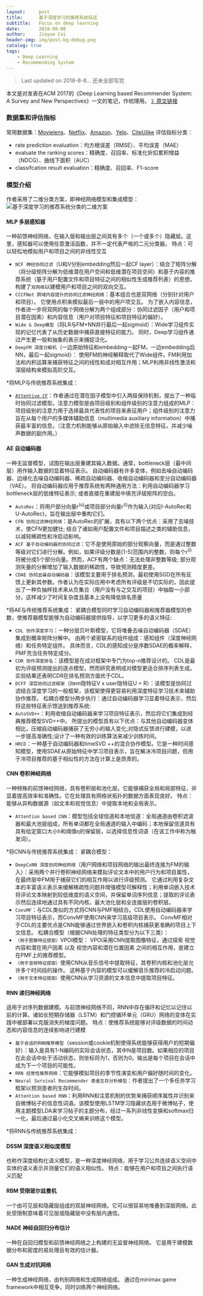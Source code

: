 ```yaml
---
layout:     post
title:      基于深度学习的推荐系统综述
subtitle:   Focus on deep learning
date:       2018-08-08
author:     Jiayue Cai
header-img: img/post-bg-debug.png
catalog: true
tags:
    - Deep Learning
    - Recommending System
---
```



>Last updated on 2018-8-8... 还未全部写完

本文是对发表在ACM 2017的《Deep Learning based Recommender System: A Survey and New Perspectives》一文的笔记，作梳理用。
[》原文链接](https://arxiv.org/pdf/1707.07435.pdf)

### 数据集和评估指标

常用数据集：[Movielens](https://grouplens.org/datasets/movielens/)、[Netflix](https://www.kaggle.com/netflix-inc/netflix-prize-data)、[Amazon](http://jmcauley.ucsd.edu/data/amazon/links.html)、[Yelp](https://www.yelp.com/dataset_challenge)、[CiteUlike](http://www.citeulike.org/faq/data.adp)
评估指标分类：
- rate prediction evaluation：均方根误差（RMSE）、平均误差（MAE）
- evaluate the ranking scores：精确度、召回率、标准化折扣累积增益（NDCG）、曲线下面积（AUC）
- classifcation result evaluation：精确度、召回率、F1-score

### 模型介绍

作者采用了二维分类方案，即神经网络模型和集成模型：
![基于深度学习的推荐系统分类的二维方案](https://upload-images.jianshu.io/upload_images/13187322-63bc9949059b65d4.png?imageMogr2/auto-orient/strip%7CimageView2/2/w/640)

#### MLP 多层感知器

一种前馈神经网络，在输入层和输出层之间具有多个（一个或多个）隐藏层。这里，感知器可以使用任意激活函数，并不一定代表严格的二元分类器。
特点：可以轻松地模拟用户和项目之间的非线性交互
- `NCF 神经协同过滤`（U和V分别embedding然后一起CF layer）：结合了矩阵分解（将分级矩阵分解为低维潜在用户空间和低维潜在项目空间）和基于内容的推荐系统（基于用户配置文件和项目特征之间的相似性生成推荐列表）的思想，构建了`双网络`以建模用户和项目之间的双向交互。
- `CCCFNet 跨域内容提升的协同过滤神经网络`：基本组合也是双网络（分别针对用户和项目）。 它使用点积来模拟最后一层中的用户项交互。 为了嵌入内容信息，作者进一步将双网的每个网络分解为两个组成部分：协同过滤因子（用户和项目潜在因素）和内容信息（用户对项目特征和项目特征的偏好）。 
- `Wide & Deep模型`（将LR与FM+NN并行最后一起sigmoid）：Wide学习组件实现的记忆代表了从历史数据中捕获直接特征的能力。 同时，Deep学习组件通过产生更一般和抽象的表示来捕捉泛化。
- `DeepFM 深度分解机`（一边原始特征和embedding一起FM，一边embedding后NN，最后一起sigmoid）： 使用FM的神经解释取代了Wide组件。FM利用加法和内积运算来捕获特征之间的线性和成对相互作用；MLP利用非线性激活和深层结构来模拟高阶交互。

*将MLP与传统推荐系统集成：
- [`Attentive CF`](https://www.comp.nus.edu.sg/~xiangnan/papers/sigir17-AttentiveCF.pdf)：作者通过在潜在因子模型中引入两级保持机制，提出了一种临时协同过滤模型。注意力模型是由项目级别和组件级别的注意力组成的MLP：项目级别的注意力用于选择最具代表性的项目来表征用户；组件级别的注意力旨在从每个用户的多媒体辅助信息（multimedia auxiliary information）中捕获最丰富的信息。（注意力机制能够从原始输入中滤除无信息特征，并减少噪声数据的副作用。）

#### AE 自动编码器

一种无监督模型，试图在输出层重建其输入数据。通常，bottleneck层（最中间层）用作输入数据的显着特征表示。 自动编码器有许多变体，例如去噪自动编码器、边缘化去噪自动编码器、稀疏自动编码器、收缩自动编码器和变分自动编码器（VAE）。
将自动编码器应用于推荐系统有两种通用方法：利用自动编码器学习bottleneck层的低维特征表示; 或者直接在重建层中填充评级矩阵的空白。
- `AutoRec`：将用户部分向量r<sup>(u)</sup>或项目部分向量r<sup>(i)</sup>作为输入(对应I-AutoRec和U-AutoRec)，旨在输出层中重构它们。 
- `CFN 协同过滤神经网络`：是AutoRec的扩展，具有以下两个优点：采用了去噪技术，使CFN更加健壮; 结合了诸如用户配置文件和项目描述之类的辅助信息，以减轻稀疏性和冷启动影响。
- `ACF 基于自动编码器的协同过滤`：它不是使用原始的部分观察向量，而是通过整数等级对它们进行分解。例如，如果评级分数是[1-5]范围内的整数，则每个r<sup>(i)</sup>将被分成5个部分向量。然而，ACF有两个缺点：无法处理非整数等级; 部分观测矢量的分解增加了输入数据的稀疏性，导致预测精度更差。
- `CDAE 协同去噪自动编码器`：该模型主要用于排名预测，最初使用SGD在所有反馈上更新其参数。作者认为在实际应用中考虑所有评级是不切实际的，因此提出了一种负抽样技术来从负集合（用户没有与之交互的项目）中抽取一小部分，这样减少了时间复杂度且基本上没有降低排名质量

*将AE与传统推荐系统集成：
紧耦合模型同时学习自动编码器和推荐器模型的参数，使推荐器模型能够为自动编码器提供指导，以学习更多的语义特征:
- `CDL 协作深度学习`：一种分层贝叶斯模型，它将堆叠去噪自动编码器（SDAE）集成到概率矩阵分解中。 由两个紧密联系的组件组成：感知组件（深度神经网络）和任务特定组件。 具体而言，CDL的感知成分是序数SDAE的概率解释，PMF充当任务特定成分。
- `CDR 协作深度排名`：该模型是在成对框架中专门为top-n推荐设计的。 CDL是最初为评级预测提出的逐点模型，然而研究表明成对模型更适合排序列表生成。 实验结果还表明CDR在排名预测方面优于CDL。
- `DCFF 深层协同过滤框架`（item隐特征V x user隐特征U = R）：该模型是协同过滤结合深度学习的一般框架，该框架使得更容易利用深度特征学习技术来辅助协作推荐。
松耦合模型分两步执行：通过自动编码器学习显着特征表示，然后将这些特征表示馈送到推荐系统:
- `AutoSVD++`：利用收缩自动编码器来学习项目特征表示，然后将它们集成到经典推荐模型SVD++中。 所提出的模型具有以下优点：与其他自动编码器变体相比，压缩自动编码器捕获了无穷小的输入变化;对隐式反馈进行建模，以进一步提高准确性;设计了一种有效的训练算法来减少训练时间。
- `HRCD`：一种基于自动编码器和timeSVD ++的混合协作模型。它是一种时间感知模型，使用SDAE从原始特征中学习项目表示，旨在解决冷项目问题，但用于冷项目推荐的基于相似性的方法在计算上是昂贵的。

#### CNN 卷积神经网络

一种特殊的前馈神经网络，具有卷积层和池化层。它能够捕获全局和局部特征，并显着提高效率和准确性。它在处理具有网格状拓扑的数据方面表现良好。
特点：能够从异构数据源（如文本和视觉信息）中提取本地和全局表示。
- `Attention based CNN`：模型包括全球信道和本地信道：全局通道由卷积滤波器和最大池层组成，所有单词都在全局通道的输入中编码；本地保留信道具有具有给定窗口大小h和阈值η的保留层，以选择信息性词语（在该工作中称为触发词）。 

*将CNN与传统推荐系统集成：
紧耦合模型：
- `DeepCoNN 深度协同神经网络`（用户网络和项目网络的输出最终连接为FM的输入）：采用两个并行卷积神经网络来模拟评论文本中的用户行为和项目属性，在最终层中FM用于捕获它们的相互作用以进行评级预测。 它通过利用复杂文本的丰富语义表示来缓解稀疏性问题并增强模型可解释性；利用单词嵌入技术将评论文本映射到较低维度的语义空间，并保留单词序列信息；提取的评论表示然后连续地通过具有不同内核，最大池化层和全连接层的卷积层。 
- `ConvMF`：与CDL类似的方式将CNN与PMF相结合。CDL使用自动编码器来学习项目特征表示，而ConvMF使用CNN来学习高级项目表示。 ConvMF相对于CDL的主要优点是CNN能够通过世界嵌入和卷积内核捕获更准确的项目上下文信息。
松耦合模型（根据CNN处理的特征类型分为以下三类）：
- `（用于图像特征提取）`VPOI模型： VPOI采用CNN提取图像特征，通过探索 视觉内容和潜在用户因素 以及 视觉内容和潜在位置因素 之间的相互作用，是建立在PMF上的推荐模型。
- `（用于音频特征提取）`使用CNN从音乐信号中提取特征，其卷积内核和池化层允许多个时间段的操作。 这种基于内容的模型可以缓解音乐推荐的冷启动问题。
- `（用于文本特征提取）`使用CNN从学习资源的文本信息中提取项目特征。

#### RNN 递归神经网络

适用于对序列数据建模。与前馈神经网络不同，RNN中存在循环和记忆以记住以前的计算。诸如长短期存储器（LSTM）和门控循环单元（GRU）网络的变体在实践中被部署以克服消失的梯度问题。
特点：使推荐系统能够对评级数据的时间动态和内容信息的连续影响进行建模
- `基于会话的RNN推荐模型`（session或cookie机制使得系统能够获得用户的短期偏好）：输入是具有1-N编码的实际会话状态，其中N是项目数。如果相应的项目在此会话中处于活动状态，则坐标将为1，否则为0。输出是每个项目在会话中成为下一个项目的可能性。
- `RRN 经常性推荐网络`：它能够模拟项目的季节性演变和用户偏好随时间的变化。 
- `Neural Survival Recommender 患者生存分析模型`：作者提出了一个多任务学习框架以预测患者的生存时间。
- `Attention based RNN`：利用RNN和注意机制的优势来捕获顺序属性并识别来自微博帖子的信息性词语。该模型使用LSTM学习隐藏状态用于微博帖子，使用主题模型LDA来学习帖子的主题分布，经过一系列非线性变换和softmax归一化，最后通过最小化交叉熵来训练这个模型。

*将RNN与传统推荐系统集成：


#### DSSM 深度语义相似度模型

也称作深度结构化语义模型，是一种深度神经网络，用于学习公共连续语义空间中实体的语义表示并测量它们的语义相似性。
特点：能够在用户和项目之间执行语义匹配

#### RBM 受限玻尔兹曼机

一个由可见层和隐藏层组成的双层神经网络。它可以很容易地堆叠到深层网络。此处受限制意味着可见层或隐藏层中没有层内通信。

#### NADE 神经自回归分布估计

一种在自回归模型和前馈神经网络之上构建的无监督神经网络。 它是用于建模数据分布和密度的易处理且有效的估计器。

#### GAN 生成对抗网络

一种生成神经网络，由判别网络和生成网络组成。 通过在minimax game framework中相互竞争，同时训练两个神经网络。






